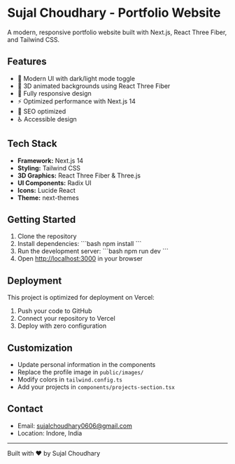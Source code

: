 # Sujal Choudhary - Portfolio Website

A modern, responsive portfolio website built with Next.js, React Three Fiber, and Tailwind CSS.

## Features

- 🎨 Modern UI with dark/light mode toggle
- 🌟 3D animated backgrounds using React Three Fiber
- 📱 Fully responsive design
- ⚡ Optimized performance with Next.js 14
- 🎯 SEO optimized
- ♿ Accessible design

## Tech Stack

- **Framework:** Next.js 14
- **Styling:** Tailwind CSS
- **3D Graphics:** React Three Fiber & Three.js
- **UI Components:** Radix UI
- **Icons:** Lucide React
- **Theme:** next-themes

## Getting Started

1. Clone the repository
2. Install dependencies:
   \`\`\`bash
   npm install
   \`\`\`
3. Run the development server:
   \`\`\`bash
   npm run dev
   \`\`\`
4. Open [http://localhost:3000](http://localhost:3000) in your browser

## Deployment

This project is optimized for deployment on Vercel:

1. Push your code to GitHub
2. Connect your repository to Vercel
3. Deploy with zero configuration

## Customization

- Update personal information in the components
- Replace the profile image in `public/images/`
- Modify colors in `tailwind.config.ts`
- Add your projects in `components/projects-section.tsx`

## Contact

- Email: sujalchoudhary0606@gmail.com
- Location: Indore, India

---

Built with ❤️ by Sujal Choudhary
